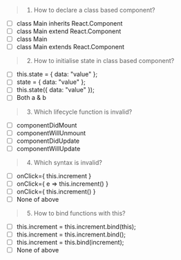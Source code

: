 > 1. How to declare a class based component?
- [ ] class Main inherits React.Component
- [ ] class Main extend React.Component
- [ ] class Main
- [ ] class Main extends React.Component

> 2. How to initialise state in class based component?
- [ ] this.state = { data: "value" };
- [ ] state = { data: "value" };
- [ ] this.state({ data: "value" });
- [ ] Both a & b

> 3. Which lifecycle function is invalid?
- [ ] componentDidMount
- [ ] componentWillUnmount
- [ ] componentDidUpdate
- [ ] componentWillUpdate

> 4. Which syntax is invalid?
- [ ] onClick={ this.increment }
- [ ] onClick={ e => this.increment() }
- [ ] onClick={ this.increment() }
- [ ] None of above

> 5. How to bind functions with this?

- [ ] this.increment = this.increment.bind(this);
- [ ] this.increment = this.increment.bind();
- [ ] this.increment = this.bind(increment);
- [ ] None of above